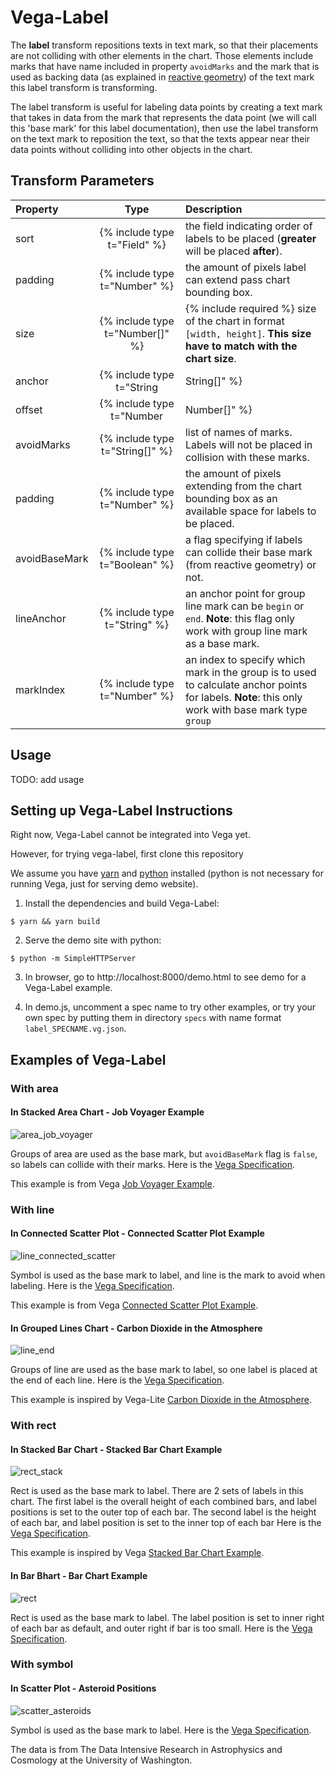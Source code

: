 # Vega-Label

The **label** transform repositions texts in text mark, so that their placements are not colliding with other elements in the chart. Those elements include marks that have name included in property `avoidMarks` and the mark that is used as backing data (as explained in [reactive geometry](https://vega.github.io/vega/docs/marks/)) of the text mark this label transform is transforming.

The label transform is useful for labeling data points by creating a text mark that takes in data from the mark that represents the data point (we will call this 'base mark' for this label documentation), then use the label transform on the text mark to reposition the text, so that the texts appear near their data points without colliding into other objects in the chart.

## Transform Parameters

| Property      |              Type               | Description                                                                                                                                        |
| :------------ | :-----------------------------: | :------------------------------------------------------------------------------------------------------------------------------------------------- |
| sort          |  {% include type t="Field" %}   | the field indicating order of labels to be placed (**greater** will be placed **after**).                                                          |
| padding       |  {% include type t="Number" %}  | the amount of pixels label can extend pass chart bounding box.                                                                                     |
| size          | {% include type t="Number[]" %} | {% include required %} size of the chart in format `[width, height]`. **This size have to match with the chart size**.                             |
| anchor        |    {% include type t="String    | String[]" %}                                                                                                                                       | list of anchor points of labels relative to its base mark's bounding box that you want Vega-Label to consider placing. The available options are `"top-left"`, `"left"`, `"bottom-left"`, `"top"`, `"bottom"`, `"top-right"`, `"right"`, `"bottom-right"`, `"middle"`. Can also be specified as a single anchor point. |
| offset        |    {% include type t="Number    | Number[]" %}                                                                                                                                       | list of offset of labels relative to its base mark's bounding box. This list is parallel to the list of anchor points. This property can also be specified as a single number for a constant offset through every anchor point |
| avoidMarks    | {% include type t="String[]" %} | list of names of marks. Labels will not be placed in collision with these marks.                                                                   |
| padding       |  {% include type t="Number" %}  | the amount of pixels extending from the chart bounding box as an available space for labels to be placed.                                          |
| avoidBaseMark | {% include type t="Boolean" %}  | a flag specifying if labels can collide their base mark (from reactive geometry) or not.                                                           |
| lineAnchor    |  {% include type t="String" %}  | an anchor point for group line mark can be `begin` or `end`. **Note**: this flag only work with group line mark as a base mark.                    |
| markIndex     |  {% include type t="Number" %}  | an index to specify which mark in the group is to used to calculate anchor points for labels. **Note**: this only work with base mark type `group` |

## Usage

TODO: add usage

<!-- ```json
"transform": [
  {
    "type": "label",
    "size": [800, 500],
    "padding": 0,
    "anchor": [
      "top-left",
      "left",
      "bottom-left",
      "top",
      "bottom",
      "top-right",
      "right",
      "bottom-right",
    ],
    "offset": [ 1, 1, 1, 1, 1, 1, 1, 1 ],
    "sort": { "field": "datum.year" },
    "avoidMarks": [ "basePoint", "baseLine" ],
    "avoidBaseMark": true,
    "lineAnchor": "end",
    "markIndex": 0,
  }
]
```

- `sort`: order of label to be placed (**greater** will be placed **after**).

- `size`: size of the chart in format `[width, height]`. **This size have to match with the chart size**.

- `anchor` and `offset`: parallel arrays of anchor points and offset values.

  - `anchor`: list of anchor points of labels to its mark's bounding box.

    - From the example above, for each label, Vega-Label will try to place it at the `middle` first, relative to its mark.
    - If it collide with some other mark or label, Vega-Label will try to place it at the `right`, relative to its mark.

  - `offset`: list of offset values from the bounding box of the **base mark**.
    - From the example above, Vega-Label will try to place label with no offset.
      - **Note**: if the parallel anchor is `middle`, the offset value should be `null`. Otherwise, the value is ignored.
    - If it cannot place the label, Vega-Label will try to place label with offset value 2.
    - If it cannot place the label, Vega-Label will try to place label with offset value 1 inside its mark.
      - **Note**: label will be placed inside its mark if offset is negative.

- `avoidMarks`: list of data of mark; labels will not collide with these marks.

- `padding`: the amount of pixels label can extend pass chart bounding box.

- `avoidBaseMark`: a flag specifying if labels are avoiding base mark (from reactive geometry) or not.

  - If this flag is `false`, Vega-Label only uses base mark to calculate anchor points for label but not mark to be avoided.

- `lineAnchor`: an anchor point for group line mark can be `begin` or `end`.

  - If `lineAnchor` is `begin`, label is at the beginning of the line. Otherwise, label is at the end of the line.
  - **Note**: this flag only work with group line mark as a base mark using reactive geometry.

- `markIndex`: use when the reactive geometry's mark type is `'group'`.

  - To specify which mark in the group is to used to calculate anchor points for labels.

- label transform has to be used with reactive geometry to use it as base mark to calculate positions of label.
  - Right now, Vega-Label works with `symbol`, `line`, `rect`, and `group` of `line` and `area`. -->

## Setting up Vega-Label Instructions

Right now, Vega-Label cannot be integrated into Vega yet.

However, for trying vega-label, first clone this repository

We assume you have [yarn](https://yarnpkg.com/en/) and [python](https://www.python.org/) installed (python is not necessary for running Vega, just for serving demo website).

1. Install the dependencies and build Vega-Label:

```
$ yarn && yarn build
```

2. Serve the demo site with python:

```
$ python -m SimpleHTTPServer
```

3. In browser, go to http://localhost:8000/demo.html to see demo for a Vega-Label example.

4. In demo.js, uncomment a spec name to try other examples, or try your own spec by putting them in directory `specs` with name format `label_SPECNAME.vg.json`.

## Examples of Vega-Label

### With area

#### In Stacked Area Chart - Job Voyager Example

![area_job_voyager](pics/label_area_job_voyager.png)

Groups of area are used as the base mark, but `avoidBaseMark` flag is `false`, so labels can collide with their marks. Here is the [Vega Specification](./specs/label_area_job_voyager.vg.json).

This example is from Vega [Job Voyager Example](https://vega.github.io/vega/examples/job-voyager/).

### With line

#### In Connected Scatter Plot - Connected Scatter Plot Example

![line_connected_scatter](pics/label_line_connected_scatter.png)

Symbol is used as the base mark to label, and line is the mark to avoid when labeling. Here is the [Vega Specification](./specs/label_line_connected_scatter.vg.json).

This example is from Vega [Connected Scatter Plot Example](https://vega.github.io/vega/examples/connected-scatter-plot/).

#### In Grouped Lines Chart - Carbon Dioxide in the Atmosphere

![line_end](pics/label_line_end.png)

Groups of line are used as the base mark to label, so one label is placed at the end of each line. Here is the [Vega Specification](./specs/label_line_end.vg.json).

This example is inspired by Vega-Lite [Carbon Dioxide in the Atmosphere](https://vega.github.io/vega-lite/examples/layer_line_co2_concentration.html).

### With rect

#### In Stacked Bar Chart - Stacked Bar Chart Example

![rect_stack](pics/label_rect_stack.png)

Rect is used as the base mark to label. There are 2 sets of labels in this chart. The first label is the overall height of each combined bars, and label positions is set to the outer top of each bar. The second label is the height of each bar, and label position is set to the inner top of each bar Here is the [Vega Specification](./specs/label_rect_stack.vg.json).

This example is inspired by Vega [Stacked Bar Chart Example](https://vega.github.io/vega/examples/stacked-bar-chart/).

#### In Bar Bhart - Bar Chart Example

![rect](pics/label_rect.png)

Rect is used as the base mark to label. The label position is set to inner right of each bar as default, and outer right if bar is too small. Here is the [Vega Specification](./specs/label_rect.vg.json).

### With symbol

#### In Scatter Plot - Asteroid Positions

![scatter_asteroids](pics/label_scatter_asteroids.png)

Symbol is used as the base mark to label. Here is the [Vega Specification](./specs/label_scatter_asteroids.vg.json).

The data is from The Data Intensive Research in Astrophysics and Cosmology at the University of Washington.

